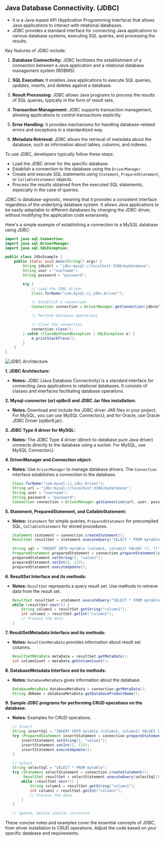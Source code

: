 ## Java Database Connectivity. (JDBC)

- It is a Java-based API (Application Programming Interface) that allows Java applications to interact with relational databases.
- JDBC provides a standard interface for connecting Java applications to various database systems, executing SQL queries, and processing the results.

Key features of JDBC include:

1. **Database Connectivity:** JDBC facilitates the establishment of a connection between a Java application and a relational database management system (RDBMS).

2. **SQL Execution:** It enables Java applications to execute SQL queries, updates, inserts, and deletes against a database.

3. **Result Processing:** JDBC allows Java programs to process the results of SQL queries, typically in the form of result sets.

4. **Transaction Management:** JDBC supports transaction management, allowing applications to control transactions explicitly.

5. **Error Handling:** It provides mechanisms for handling database-related errors and exceptions in a standardized way.

6. **Metadata Retrieval:** JDBC allows the retrieval of metadata about the database, such as information about tables, columns, and indexes.

To use JDBC, developers typically follow these steps:

- Load the JDBC driver for the specific database.
- Establish a connection to the database using the `DriverManager`.
- Create and execute SQL statements using `Statement`, `PreparedStatement`, or `CallableStatement` objects.
- Process the results obtained from the executed SQL statements, especially in the case of queries.

JDBC is database-agnostic, meaning that it provides a consistent interface regardless of the underlying database system. It allows Java applications to be easily adaptable to different databases by changing the JDBC driver, without modifying the application code extensively.

Here's a simple example of establishing a connection to a MySQL database using JDBC:

```java
import java.sql.Connection;
import java.sql.DriverManager;
import java.sql.SQLException;

public class JdbcExample {
    public static void main(String[] args) {
        String jdbcUrl = "jdbc:mysql://localhost:3306/mydatabase";
        String user = "username";
        String password = "password";

        try {
            // Load the JDBC driver
            Class.forName("com.mysql.cj.jdbc.Driver");

            // Establish a connection
            Connection connection = DriverManager.getConnection(jdbcUrl, user, password);

            // Perform database operations

            // Close the connection
            connection.close();
        } catch (ClassNotFoundException | SQLException e) {
            e.printStackTrace();
        }
    }
}
```

![JDBC Architecture](https://usemynotes.com/wp-content/uploads/2021/07/jdbc-architecture-.png)


**1. JDBC Architecture:**
- **Notes:** JDBC (Java Database Connectivity) is a standard interface for connecting Java applications to relational databases. It consists of classes and interfaces facilitating database operations.
  
**2. Mysql-connector (or) ojdbc6 and JDBC Jar files installation:**
- **Notes:** Download and include the JDBC driver JAR files in your project. For MySQL, you can use MySQL Connector/J, and for Oracle, use Oracle JDBC Driver (ojdbc6.jar).

**3. JDBC Type 4 driver for MySQL:**
- **Notes:** The JDBC Type 4 driver (direct-to-database pure Java driver) connects directly to the database using a socket. For MySQL, use MySQL Connector/J.

**4. DriverManager and Connection object:**
- **Notes:** Use `DriverManager` to manage database drivers. The `Connection` interface establishes a connection to the database.
  
  ```java
  Class.forName("com.mysql.cj.jdbc.Driver");
  String url = "jdbc:mysql://localhost:3306/mydatabase";
  String user = "username";
  String password = "password";
  Connection connection = DriverManager.getConnection(url, user, password);
  ```

**5. Statement, PreparedStatement, and CallableStatement:**
- **Notes:** `Statement` for simple queries, `PreparedStatement` for precompiled SQL, `CallableStatement` for stored procedures.

  ```java
  Statement statement = connection.createStatement();
  ResultSet resultSet = statement.executeQuery("SELECT * FROM mytable");

  String sql = "INSERT INTO mytable (column1, column2) VALUES (?, ?)";
  PreparedStatement preparedStatement = connection.prepareStatement(sql);
  preparedStatement.setString(1, "value1");
  preparedStatement.setInt(2, 123);
  preparedStatement.executeUpdate();
  ```

**6. ResultSet Interface and its methods:**
- **Notes:** `ResultSet` represents a query result set. Use methods to retrieve data from the result set.
  
  ```java
  ResultSet resultSet = statement.executeQuery("SELECT * FROM mytable");
  while (resultSet.next()) {
      String column1 = resultSet.getString("column1");
      int column2 = resultSet.getInt("column2");
      // Process the data
  }
  ```

**7. ResultSetMetadata Interface and its methods:**
- **Notes:** `ResultSetMetaData` provides information about result set columns.
  
  ```java
  ResultSetMetaData metaData = resultSet.getMetaData();
  int columnCount = metaData.getColumnCount();
  ```

**8. DatabaseMetadata Interface and its methods:**
- **Notes:** `DatabaseMetaData` gives information about the database.

  ```java
  DatabaseMetaData databaseMetaData = connection.getMetaData();
  String dbName = databaseMetaData.getDatabaseProductName();
  ```

**9. Sample JDBC programs for performing CRUD operations on the database:**
- **Notes:** Examples for CRUD operations.

  ```java
  // Insert
  String insertSql = "INSERT INTO mytable (column1, column2) VALUES (?, ?)";
  try (PreparedStatement insertStatement = connection.prepareStatement(insertSql)) {
      insertStatement.setString(1, "value1");
      insertStatement.setInt(2, 123);
      insertStatement.executeUpdate();
  }

  // Select
  String selectSql = "SELECT * FROM mytable";
  try (Statement selectStatement = connection.createStatement();
       ResultSet resultSet = selectStatement.executeQuery(selectSql)) {
      while (resultSet.next()) {
          String column1 = resultSet.getString("column1");
          int column2 = resultSet.getInt("column2");
          // Process the data
      }
  }

  // Update, Delete similar structure
  ```

These concise notes and examples cover the essential concepts of JDBC, from driver installation to CRUD operations. Adjust the code based on your specific database and requirements.

